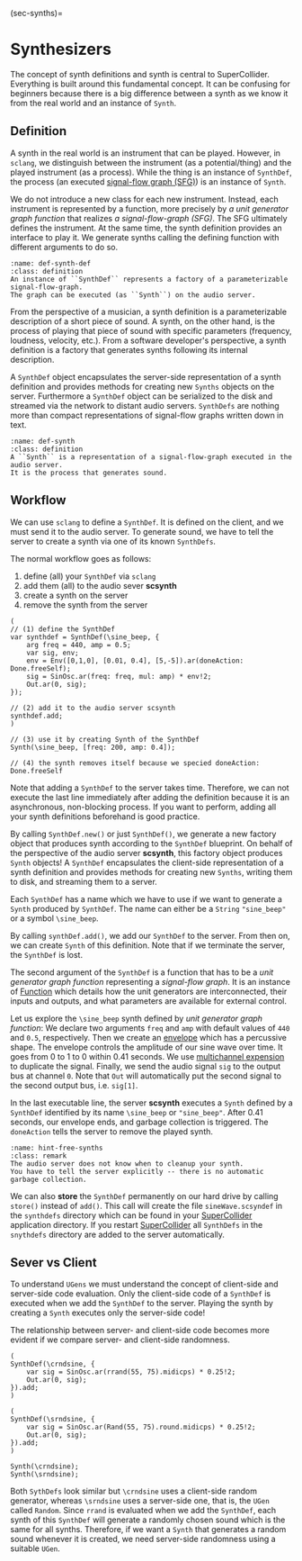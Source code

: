 (sec-synths)=
# Synthesizers

The concept of synth definitions and synth is central to SuperCollider.
Everything is built around this fundamental concept.
It can be confusing for beginners because there is a big difference between a synth as we know it from the real world and an instance of ``Synth``.

## Definition

A synth in the real world is an instrument that can be played.
However, in ``sclang``, we distinguish between the instrument (as a potential/thing) and the played instrument (as a process).
While the thing is an instance of ``SynthDef``, the process (an executed [signal-flow graph (SFG)](https://en.wikipedia.org/wiki/Signal-flow_graph)) is an instance of ``Synth``.

We do not introduce a new class for each new instrument.
Instead, each instrument is represented by a function, more precisely by *a unit generator graph function* that realizes *a signal-flow-graph (SFG)*.
The SFG ultimately defines the instrument.
At the same time, the synth definition provides an interface to play it.
We generate synths calling the defining function with different arguments to do so.

```{admonition} SynthDef
:name: def-synth-def
:class: definition
An instance of ``SynthDef`` represents a factory of a parameterizable signal-flow-graph.
The graph can be executed (as ``Synth``) on the audio server.
```

From the perspective of a musician, a synth definition is a parameterizable description of a short piece of sound.
A synth, on the other hand, is the process of playing that piece of sound with specific parameters (frequency, loudness, velocity, etc.).
From a software developer's perspective, a synth definition is a factory that generates synths following its internal description.

A ``SynthDef`` object encapsulates the server-side representation of a synth definition and provides methods for creating new ``Synths`` objects on the server.
Furthermore a ``SynthDef`` object can be serialized to the disk and streamed via the network to distant audio servers.
``SynthDefs`` are nothing more than compact representations of signal-flow graphs written down in text.

```{admonition} Synth
:name: def-synth
:class: definition
A ``Synth`` is a representation of a signal-flow-graph executed in the audio server.
It is the process that generates sound.
```

## Workflow

We can use ``sclang`` to define a ``SynthDef``.
It is defined on the client, and we must send it to the audio server.
To generate sound, we have to tell the server to create a synth via one of its known ``SynthDefs``.

The normal workflow goes as follows:

1. define (all) your ``SynthDef`` via ``sclang``
2. add them (all) to the audio sever **scsynth**
3. create a synth on the server
4. remove the synth from the server

```isc
(
// (1) define the SynthDef
var synthdef = SynthDef(\sine_beep, {
    arg freq = 440, amp = 0.5;
    var sig, env;
    env = Env([0,1,0], [0.01, 0.4], [5,-5]).ar(doneAction: Done.freeSelf);
    sig = SinOsc.ar(freq: freq, mul: amp) * env!2;
    Out.ar(0, sig);
});

// (2) add it to the audio server scsynth
synthdef.add;
)

// (3) use it by creating Synth of the SynthDef
Synth(\sine_beep, [freq: 200, amp: 0.4]);

// (4) the synth removes itself because we specied doneAction: Done.freeSelf
```

Note that adding a ``SynthDef`` to the server takes time.
Therefore, we can not execute the last line immediately after adding the definition because it is an asynchronous, non-blocking process.
If you want to perform, adding all your synth definitions beforehand is good practice.

By calling ``SynthDef.new()`` or just ``SynthDef()``, we generate a new factory object that produces synth according to the ``SynthDef`` blueprint.
On behalf of the perspective of the audio server **scsynth**, this factory object produces ``Synth`` objects!
A ``SynthDef`` encapsulates the client-side representation of a synth definition and provides methods for creating new ``Synths``, writing them to disk, and streaming them to a server.

Each ``SynthDef`` has a name which we have to use if we want to generate a ``Synth`` produced by ``SynthDef``.
The name can either be a ``String`` ``"sine_beep"`` or a symbol ``\sine_beep``.

By calling ``synthDef.add()``, we add our ``SynthDef`` to the server.
From then on, we can create ``Synth`` of this definition.
Note that if we terminate the server, the ``SynthDef`` is lost.

The second argument of the ``SynthDef`` is a function that has to be a *unit generator graph function* representing a *signal-flow graph*.
It is an instance of [Function](https://doc.sccode.org/Reference/Functions.html) which details how the unit generators are interconnected, their inputs and outputs, and what parameters are available for external control.

Let us explore the ``\sine_beep`` synth defined by *unit generator graph function*:
We declare two arguments ``freq`` and ``amp`` with default values of ``440`` and ``0.5``, respectively.
Then we create an [envelope](sec-envelope) which has a percussive shape.
The envelope controls the amplitude of our sine wave over time.
It goes from 0 to 1 to 0 within 0.41 seconds.
We use [multichannel expension](sec-mce) to duplicate the signal.
Finally, we send the audio signal ``sig`` to the output bus at channel ``0``.
Note that ``Out`` will automatically put the second signal to the second output bus, i.e. ``sig[1]``.

In the last executable line, the server **scsynth** executes a ``Synth`` defined by a ``SynthDef`` identified by its name ``\sine_beep`` or ``"sine_beep"``.
After 0.41 seconds, our envelope ends, and garbage collection is triggered.
The ``doneAction`` tells the server to remove the played synth.

```{admonition} Cleaning up Synth
:name: hint-free-synths
:class: remark
The audio server does not know when to cleanup your synth.
You have to tell the server explicitly -- there is no automatic garbage collection.
```

We can also **store** the ``SynthDef`` permanently on our hard drive by calling ``store()`` instead of ``add()``.
This call will create the file ``sineWave.scsyndef`` in the ``synthdefs`` directory which can be found in your [SuperCollider](https://supercollider.github.io/) application directory.
If you restart [SuperCollider](https://supercollider.github.io/) all ``SynthDefs`` in the ``snythdefs`` directory are added to the server automatically.

## Sever vs Client

To understand ``UGens`` we must understand the concept of client-side and server-side code evaluation.
Only the client-side code of a ``SynthDef`` is executed when we add the ``SynthDef`` to the server.
Playing the synth by creating a ``Synth`` executes only the server-side code!

The relationship between server- and client-side code becomes more evident if we compare server- and client-side randomness.

```isc
(
SynthDef(\crndsine, {
    var sig = SinOsc.ar(rrand(55, 75).midicps) * 0.25!2;
    Out.ar(0, sig);
}).add;
)

(
SynthDef(\srndsine, {
    var sig = SinOsc.ar(Rand(55, 75).round.midicps) * 0.25!2;
    Out.ar(0, sig);
}).add;
)

Synth(\crndsine);
Synth(\srndsine);
```

Both ``SythDefs`` look similar but ``\crndsine`` uses a client-side random generator, whereas ``\srndsine`` uses a server-side one, that is, the ``UGen`` called ``Random``.
Since ``rrand`` is evaluated when we add the ``SynthDef``, each synth of this ``SynthDef`` will generate a randomly chosen sound which is the same for all synths.
Therefore, if we want a ``Synth`` that generates a random sound whenever it is created, we need server-side randomness using a suitable ``UGen``.